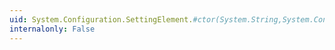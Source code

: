 ```yaml
---
uid: System.Configuration.SettingElement.#ctor(System.String,System.Configuration.SettingsSerializeAs)
internalonly: False
---
```

